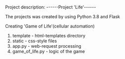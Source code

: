 Project description:
------Project 'Life'------

The projects was created by using Python 3.8 and Flask

Creating 'Game of Life'(cellular automation)

1) template - html-templates directory
2) static - css-style files
3) app.py - web-request processing
4) game_of_life.py - logic of the game
